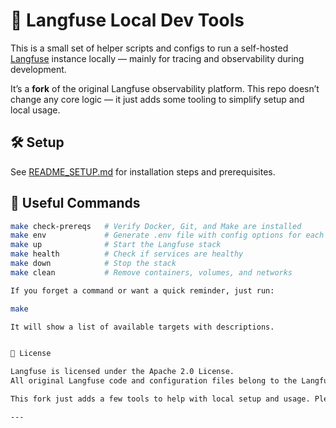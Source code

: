 # 🧰 Langfuse Local Dev Tools

This is a small set of helper scripts and configs to run a self-hosted [Langfuse](https://github.com/langfuse/langfuse) instance locally — mainly for tracing and observability during development.

It’s a **fork** of the original Langfuse observability platform. This repo doesn’t change any core logic — it just adds some tooling to simplify setup and local usage.


## 🛠️ Setup

See [README_SETUP.md](./README_SETUP.md) for installation steps and prerequisites.


## 🔧 Useful Commands

```bash
make check-prereqs   # Verify Docker, Git, and Make are installed
make env             # Generate .env file with config options for each component
make up              # Start the Langfuse stack
make health          # Check if services are healthy
make down            # Stop the stack
make clean           # Remove containers, volumes, and networks

If you forget a command or want a quick reminder, just run:

make

It will show a list of available targets with descriptions.


📄 License

Langfuse is licensed under the Apache 2.0 License.
All original Langfuse code and configuration files belong to the Langfuse project.

This fork just adds a few tools to help with local setup and usage. Please retain this notice and the original license when redistributing.

---
